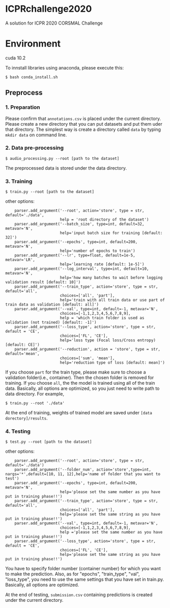 # ICPRchallenge2020
A solution for ICPR 2020 CORSMAL Challenge

# Environment
cuda 10.2

To innstall libraries using anaconda, please execute this:

```
$ bash conda_install.sh
```

## Preprocess

### 1. Preparation
Please confirm that `annotations.csv` is placed under the current directory.
Please create a new directory that you can put datasets and put them uder that directory. The simplest way is create a directory called `data` by typing `mkdir data` on command line.

### 2. Data pre-processing
```
$ audio_processing.py --root [path to the dataset]
```
The preprocessed data is stored under the data directory.

### 3. Training
```
$ train.py --root [path to the dataset]
```
other options:
```
    parser.add_argument('--root', action='store', type = str, default='./data',
                        help = 'root directory of the dataset')
    parser.add_argument('--batch_size', type=int, default=32, metavar='N',
                        help='input batch size for training [default: 32]')
    parser.add_argument('--epochs', type=int, default=200, metavar='N',
                        help='number of epochs to train')
    parser.add_argument('--lr', type=float, default=1e-5, metavar='LR',
                        help='learning rate [default: 1e-5]')
    parser.add_argument('--log_interval', type=int, default=10, metavar='N',
                        help='how many batches to wait before logging validation result [default: 10]')   
    parser.add_argument('--train_type', action='store', type = str, default='all',
                        choices=['all', 'part'],
                        help='train with all train data or use part of train data as validation [default: all]')
    parser.add_argument('--val', type=int, default=-1, metavar='N', 
                        choices=[-1,1,2,3,4,5,6,7,8,9],
                        help = 'which train folder is used as validation (not trained) [default: -1]')
    parser.add_argument('--loss_type', action='store', type = str, default = 'CE',
                        choices=['FL', 'CE'],
                        help='loss type (Focal loss/Cross entropy) [default: CE]')
    parser.add_argument('--reduction', action = 'store', type = str, default='mean',
                        choices=['sum', 'mean'],
                        help='reduction type of loss [default: mean]')
```
If you choose `part` for the train type, please make sure to choose a validation folder(i.e., container). Then the chosen folder is removed for training.
If you choose `all`, the the model is trained using all of the train data.
Basically, all options are optimized, so you just need to write path to data directory. For example,
```
$ train.py --root './data'
```

At the end of training, weights of trained model are saved under `[data dorectory]/results`.


### 4. Testing
```
$ test.py --root [path to the dataset]
```
other options:
```
    parser.add_argument('--root', action='store', type = str, default='./data')
    parser.add_argument('--folder_num', action='store',type=int, nargs='*',default=[10, 11, 12],help='name of folder that you want to test')
    parser.add_argument('--epochs', type=int, default=200, metavar='N',
                        help='please set the same number as you have put in training phase!!')
    parser.add_argument('--train_type', action='store', type = str, default='all',
                        choices=['all', 'part'],
                        help='please set the same string as you have put in training phase!!')
    parser.add_argument('--val', type=int, default=-1, metavar='N', 
                        choices=[-1,1,2,3,4,5,6,7,8,9],
                        help ='please set the same number as you have put in training phase!!')
    parser.add_argument('--loss_type', action='store', type = str, default = 'CE',
                        choices=['FL', 'CE'],
                        help='please set the same string as you have put in training phase!!')   
```
You have to specify folder number (container number) for which you want to make the prediction.
Also, as for "epochs", "train_type", "val", "loss_type", you need to use the same settings that you have set in train.py.
Basically, all options are optimized.

At the end of testing, `submission.csv` containing predictions is created under the current directory.

